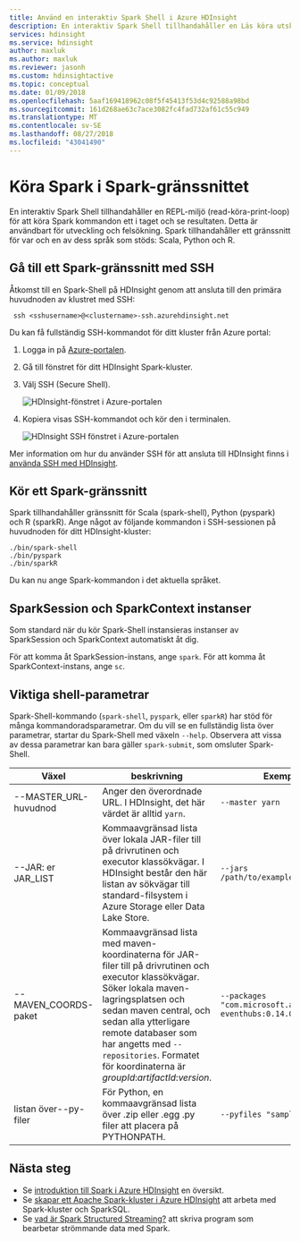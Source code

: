 ```yaml
---
title: Använd en interaktiv Spark Shell i Azure HDInsight
description: En interaktiv Spark Shell tillhandahåller en Läs köra utskrifts-process för att köra Spark kommandon ett i taget och se resultaten.
services: hdinsight
ms.service: hdinsight
author: maxluk
ms.author: maxluk
ms.reviewer: jasonh
ms.custom: hdinsightactive
ms.topic: conceptual
ms.date: 01/09/2018
ms.openlocfilehash: 5aaf169418962c08f5f45413f53d4c92588a98bd
ms.sourcegitcommit: 161d268ae63c7ace3082fc4fad732af61c55c949
ms.translationtype: MT
ms.contentlocale: sv-SE
ms.lasthandoff: 08/27/2018
ms.locfileid: "43041490"
---
```

# <a name="run-spark-from-the-spark-shell"></a>Köra Spark i Spark-gränssnittet

En interaktiv Spark Shell tillhandahåller en REPL-miljö (read-köra-print-loop) för att köra Spark kommandon ett i taget och se resultaten. Detta är användbart för utveckling och felsökning. Spark tillhandahåller ett gränssnitt för var och en av dess språk som stöds: Scala, Python och R.

## <a name="get-to-a-spark-shell-with-ssh"></a>Gå till ett Spark-gränssnitt med SSH

Åtkomst till en Spark-Shell på HDInsight genom att ansluta till den primära huvudnoden av klustret med SSH:

     ssh <sshusername>@<clustername>-ssh.azurehdinsight.net

Du kan få fullständig SSH-kommandot för ditt kluster från Azure portal:

1. Logga in på [Azure-portalen](https://portal.azure.com).
2. Gå till fönstret för ditt HDInsight Spark-kluster.
3. Välj SSH (Secure Shell).

    ![HDInsight-fönstret i Azure-portalen](./media/apache-spark-shell/hdinsight-spark-blade.png)

4. Kopiera visas SSH-kommandot och kör den i terminalen.

    ![HDInsight SSH fönstret i Azure-portalen](./media/apache-spark-shell/hdinsight-spark-ssh-blade.png)

Mer information om hur du använder SSH för att ansluta till HDInsight finns i [använda SSH med HDInsight](../hdinsight-hadoop-linux-use-ssh-unix.md).

## <a name="run-a-spark-shell"></a>Kör ett Spark-gränssnitt

Spark tillhandahåller gränssnitt för Scala (spark-shell), Python (pyspark) och R (sparkR). Ange något av följande kommandon i SSH-sessionen på huvudnoden för ditt HDInsight-kluster:

    ./bin/spark-shell
    ./bin/pyspark
    ./bin/sparkR

Du kan nu ange Spark-kommandon i det aktuella språket.

## <a name="sparksession-and-sparkcontext-instances"></a>SparkSession och SparkContext instanser

Som standard när du kör Spark-Shell instansieras instanser av SparkSession och SparkContext automatiskt åt dig.

För att komma åt SparkSession-instans, ange `spark`. För att komma åt SparkContext-instans, ange `sc`.

## <a name="important-shell-parameters"></a>Viktiga shell-parametrar

Spark-Shell-kommando (`spark-shell`, `pyspark`, eller `sparkR`) har stöd för många kommandoradsparametrar. Om du vill se en fullständig lista över parametrar, startar du Spark-Shell med växeln `--help`. Observera att vissa av dessa parametrar kan bara gäller `spark-submit`, som omsluter Spark-Shell.

| Växel | beskrivning | Exempel |
| --- | --- | --- |
| --MASTER_URL-huvudnod | Anger den överordnade URL. I HDInsight, det här värdet är alltid `yarn`. | `--master yarn`|
| --JAR: er JAR_LIST | Kommaavgränsad lista över lokala JAR-filer till på drivrutinen och executor klassökvägar. I HDInsight består den här listan av sökvägar till standard-filsystem i Azure Storage eller Data Lake Store. | `--jars /path/to/examples.jar` |
| --MAVEN_COORDS-paket | Kommaavgränsad lista med maven-koordinaterna för JAR-filer till på drivrutinen och executor klassökvägar. Söker lokala maven-lagringsplatsen och sedan maven central, och sedan alla ytterligare remote databaser som har angetts med `--repositories`. Formatet för koordinaterna är *groupId*:*artifactId*:*version*. | `--packages "com.microsoft.azure:azure-eventhubs:0.14.0"`|
| listan över--py-filer | För Python, en kommaavgränsad lista över .zip eller .egg .py filer att placera på PYTHONPATH. | `--pyfiles "samples.py"` |

## <a name="next-steps"></a>Nästa steg

- Se [introduktion till Spark i Azure HDInsight](apache-spark-overview.md) en översikt.
- Se [skapar ett Apache Spark-kluster i Azure HDInsight](apache-spark-jupyter-spark-sql.md) att arbeta med Spark-kluster och SparkSQL.
- Se [vad är Spark Structured Streaming?](apache-spark-streaming-overview.md) att skriva program som bearbetar strömmande data med Spark.

